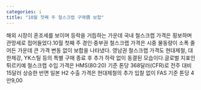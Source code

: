 ```yaml
---
categories: i
title: "10월 첫째 주 철스크랩 구매價 보합"
---
```

해외 시장이 혼조세를 보이며 등락을 거듭하는 가운데 국내 철스크랩 가격은 횡보하며 관망세로 접어들었다.10월 첫째 주 경인·중부권 철스크랩 가격은 시중 물동량이 소폭 줄어든 가운데 큰 가격 변동 없이 보합을 나타냈다. 영남권 철스크랩 가격도 현대제철, 대한제강, YK스틸 등의 특별 구매 종료 후 추가 하락 없이 동결된 모습이다.글로벌 지표인 튀르키예 철스크랩 수입 가격은 HMS(80:20) 기준 톤당 368달러(CFR)로 전주 대비 15달러 상승한 반면 일본 H2 수출 가격은 현대제철의 추가 입찰 없이 FAS 기준 톤당 4만9,00